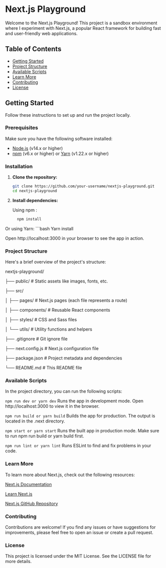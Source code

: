 # Next.js Playground

Welcome to the Next.js Playground! This project is a sandbox environment where I experiment with Next.js, a popular React framework for building fast and user-friendly web applications.

## Table of Contents

- [Getting Started](#getting-started)
- [Project Structure](#project-structure)
- [Available Scripts](#available-scripts)
- [Learn More](#learn-more)
- [Contributing](#contributing)
- [License](#license)

## Getting Started

Follow these instructions to set up and run the project locally.

### Prerequisites

Make sure you have the following software installed:

- [Node.js](https://nodejs.org/) (v14.x or higher)
- [npm](https://www.npmjs.com/) (v6.x or higher) or [Yarn](https://yarnpkg.com/) (v1.22.x or higher)

### Installation

1. **Clone the repository:**

   ```bash
   git clone https://github.com/your-username/nextjs-playground.git
   cd nextjs-playground
2. **Install dependencies:**

   Using npm :
    ```bash
      npm install
    
  Or using Yarn:
    ```bash
      Yarn install
      
Open http://localhost:3000 in your browser to see the app in action.

### Project Structure

Here's a brief overview of the project's structure:

nextjs-playground/

├── public/             # Static assets like images, fonts, etc.

├──   src/

│          ├── pages/          # Next.js pages (each file represents a route)

│          ├── components/     # Reusable React components

│           ├── styles/         # CSS and Sass files

│          └── utils/          # Utility functions and helpers

├──        .gitignore          # Git ignore file

├──         next.config.js      # Next.js configuration file

├──        package.json        # Project metadata and dependencies

└──        README.md           # This README file

### Available Scripts

In the project directory, you can run the following scripts:

`npm run dev or yarn dev`
Runs the app in development mode. Open http://localhost:3000 to view it in the browser.

`npm run build or yarn build`
Builds the app for production. The output is located in the .next directory.

`npm start or yarn start`
Runs the built app in production mode. Make sure to run npm run build or yarn build first.

`npm run lint or yarn lint`
Runs ESLint to find and fix problems in your code.

### Learn More

To learn more about Next.js, check out the following resources:

[Next.js Documentation](https://nextjs.org/docs)

[Learn Next.js](https://nextjs.org/learn/dashboard-app)

[Next.js GitHub Repository](https://github.com/vercel/next.js)

### Contributing

Contributions are welcome! If you find any issues or have suggestions for improvements, please feel free to open an issue or create a pull request.

### License

This project is licensed under the MIT License. See the LICENSE file for more details.


  
